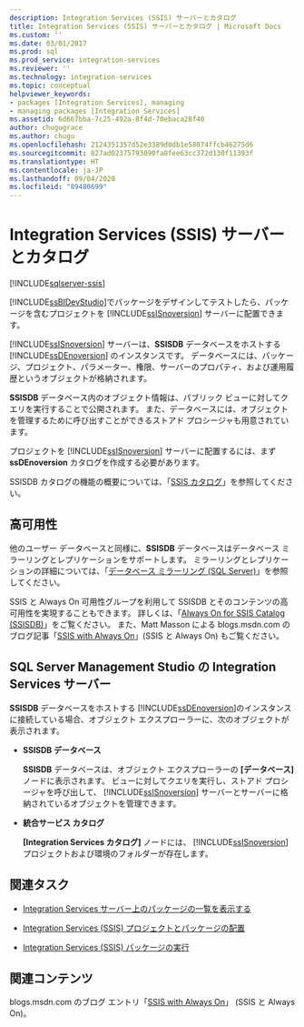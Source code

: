 ```yaml
---
description: Integration Services (SSIS) サーバーとカタログ
title: Integration Services (SSIS) サーバーとカタログ | Microsoft Docs
ms.custom: ''
ms.date: 03/01/2017
ms.prod: sql
ms.prod_service: integration-services
ms.reviewer: ''
ms.technology: integration-services
ms.topic: conceptual
helpviewer_keywords:
- packages [Integration Services], managing
- managing packages [Integration Services]
ms.assetid: 6d667bba-7c25-492a-8f4d-70ebaca28f40
author: chugugrace
ms.author: chugu
ms.openlocfilehash: 2124351357d52e3389d0db1e58874ffcb46275d6
ms.sourcegitcommit: 827ad02375793090fa8fee63cc372d130f11393f
ms.translationtype: HT
ms.contentlocale: ja-JP
ms.lasthandoff: 09/04/2020
ms.locfileid: "89480699"
---
```

# <a name="integration-services-ssis-server-and-catalog"></a>Integration Services (SSIS) サーバーとカタログ

[!INCLUDE[sqlserver-ssis](../../includes/applies-to-version/sqlserver-ssis.md)]


  [!INCLUDE[ssBIDevStudio](../../includes/ssbidevstudio-md.md)]でパッケージをデザインしてテストしたら、パッケージを含むプロジェクトを [!INCLUDE[ssISnoversion](../../includes/ssisnoversion-md.md)] サーバーに配置できます。  
  
 [!INCLUDE[ssISnoversion](../../includes/ssisnoversion-md.md)] サーバーは、**SSISDB** データベースをホストする [!INCLUDE[ssDEnoversion](../../includes/ssdenoversion-md.md)] のインスタンスです。 データベースには、パッケージ、プロジェクト、パラメーター、権限、サーバーのプロパティ、および運用履歴というオブジェクトが格納されます。  
  
 **SSISDB** データベース内のオブジェクト情報は、パブリック ビューに対してクエリを実行することで公開されます。 また、データベースには、オブジェクトを管理するために呼び出すことができるストアド プロシージャも用意されています。  
  
 プロジェクトを [!INCLUDE[ssISnoversion](../../includes/ssisnoversion-md.md)] サーバーに配置するには、まず **ssDEnoversion** カタログを作成する必要があります。  
  
 SSISDB カタログの機能の概要については、「[SSIS カタログ](../../integration-services/catalog/ssis-catalog.md)」を参照してください。  
  
## <a name="high-availability"></a>高可用性  
 他のユーザー データベースと同様に、**SSISDB** データベースはデータベース ミラーリングとレプリケーションをサポートします。 ミラーリングとレプリケーションの詳細については、「[データベース ミラーリング &#40;SQL Server&#41;](../../database-engine/database-mirroring/database-mirroring-sql-server.md)」を参照してください。  
  
 SSIS と Always On 可用性グループを利用して SSISDB とそのコンテンツの高可用性を実現することもできます。 詳しくは、「[Always On for SSIS Catalog (SSISDB)](ssis-catalog.md#always-on-for-ssis-catalog-ssisdb)」をご覧ください。 また、Matt Masson による blogs.msdn.com のブログ記事「[SSIS with Always On](https://techcommunity.microsoft.com/t5/sql-server-integration-services/ssis-with-alwayson/ba-p/388091)」(SSIS と Always On) もご覧ください。  
  
##  <a name="integration-services-server-in-sql-server-management-studio"></a><a name="ssms"></a> SQL Server Management Studio の Integration Services サーバー  
 **SSISDB** データベースをホストする [!INCLUDE[ssDEnoversion](../../includes/ssdenoversion-md.md)]のインスタンスに接続している場合、オブジェクト エクスプローラーに、次のオブジェクトが表示されます。  
  
-   **SSISDB データベース**  
  
     **SSISDB** データベースは、オブジェクト エクスプローラーの **[データベース]** ノードに表示されます。 ビューに対してクエリを実行し、ストアド プロシージャを呼び出して、 [!INCLUDE[ssISnoversion](../../includes/ssisnoversion-md.md)] サーバーとサーバーに格納されているオブジェクトを管理できます。  
  
-   **統合サービス カタログ**  
  
     **[Integration Services カタログ]** ノードには、 [!INCLUDE[ssISnoversion](../../includes/ssisnoversion-md.md)] プロジェクトおよび環境のフォルダーが存在します。  
  
## <a name="related-tasks"></a>関連タスク  
  
-   [Integration Services サーバー上のパッケージの一覧を表示する](../../integration-services/catalog/view-the-list-of-packages-on-the-integration-services-server.md)  
  
-   [Integration Services (SSIS) プロジェクトとパッケージの配置](../../integration-services/packages/deploy-integration-services-ssis-projects-and-packages.md)  
  
-   [Integration Services (SSIS) パッケージの実行](../../integration-services/packages/run-integration-services-ssis-packages.md)  
  
## <a name="related-content"></a>関連コンテンツ  
 blogs.msdn.com のブログ エントリ「[SSIS with Always On](https://techcommunity.microsoft.com/t5/sql-server-integration-services/ssis-with-alwayson/ba-p/388091)」 (SSIS と Always On)。  
  
  
